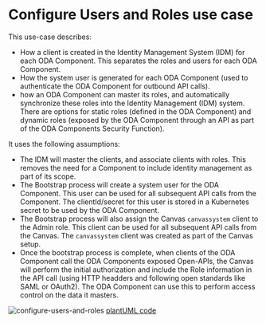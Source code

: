 # Configure Users and Roles use case

This use-case describes:
* How a client is created in the Identity Management System (IDM) for each ODA Component. This separates the roles and users for each ODA Component. 
* How the system user is generated for each ODA Component (used to authenticate the ODA Component for outbound API calls).
* how an ODA Component can master its roles, and automatically synchronize these roles into the Identity Management (IDM) system. There are options for static roles (defined in the ODA Component) and dynamic roles (exposed by the ODA Component through an API as part of the ODA Components Security Function).

It uses the following assumptions:

* The IDM will master the clients, and associate clients with roles. This removes the need for a Component to include identity management as part of its scope.
* The Bootstrap process will create a system user for the ODA Component. This user can be used for all subsequent API calls from the Component. The clientId/secret for this user is stored in a Kubernetes secret to be used by the ODA Component.
* The Bootstrap process will also assign the Canvas `canvassystem` client to the Admin role. This client can be used for all subsequent API calls from the Canvas. The `canvassystem` client was created as part of the Canvas setup.
* Once the bootstrap process is complete, when clients of the ODA Component call the ODA Components exposed Open-APIs, the Canvas will perform the initial authorization and include the Role information in the API call (using HTTP headders and following open standards like SAML or OAuth2). The ODA Component can use this to perform access control on the data it masters.

![configure-users-and-roles](http://www.plantuml.com/plantuml/proxy?cache=no&src=https://raw.githubusercontent.com/tmforum-oda/oda-canvas/main/usecase-library/pumlFiles/configure-users-and-roles.puml)
[plantUML code](pumlFiles/configure-users-and-roles.puml)
